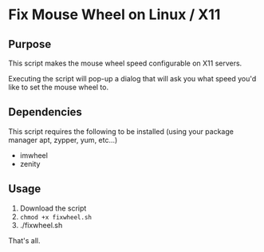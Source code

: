 # Fix Mouse Wheel on Linux / X11

## Purpose

This script makes the mouse wheel speed configurable on X11 servers.  

Executing the script will pop-up a dialog that will ask you what speed you'd like to set the mouse wheel to.

## Dependencies

This script requires the following to be installed (using your package manager apt, zypper, yum, etc...)

* imwheel
* zenity

## Usage

1. Download the script
2. `chmod +x fixwheel.sh`
3. ./fixwheel.sh

That's all.